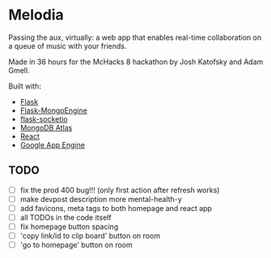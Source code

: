 # Melodia

Passing the aux, virtually: a web app that enables real-time collaboration on a queue of music with your friends.

Made in 36 hours for the McHacks 8 hackathon by Josh Katofsky and Adam Gmell.

Built with:

- [Flask](https://palletsprojects.com/p/flask/)
- [Flask-MongoEngine](http://docs.mongoengine.org/projects/flask-mongoengine/en/latest/)
- [flask-socketio](https://en.wikipedia.org/wiki/WebSocket)
- [MongoDB Atlas](https://www.mongodb.com/cloud/atlas)
- [React](https://reactjs.org/)
- [Google App Engine](https://cloud.google.com/appengine)

## TODO

- [ ] fix the prod 400 bug!!! (only first action after refresh works)
- [ ] make devpost description more mental-health-y
- [ ] add favicons, meta tags to both homepage and react app
- [ ] all TODOs in the code itself
- [ ] fix homepage button spacing
- [ ] 'copy link/id to clip board' button on room
- [ ] 'go to homepage' button on room
